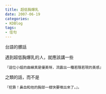 ```yaml
---
title: 超低胸爆乳
date: 2007-06-19
categories:
- KDBlog
tags:
- 佳句
---
```

台語的髒話



遇到超低胸爆乳的人，就應該講一些

`『這位小姐的曲線真是優美呀，流露出一種若隱若現的美感』`

之類的話，而不是

`『挖靠！鼻血和他的胸部一樣快要噴出來了。』。`


